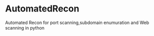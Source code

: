 # AutomatedRecon
Automated Recon for port scanning,subdomain enumuration and Web scanning  in python
